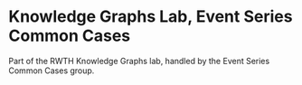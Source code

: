 # Knowledge Graphs Lab, Event Series Common Cases
Part of the RWTH Knowledge Graphs lab, handled by the Event Series Common Cases group.
